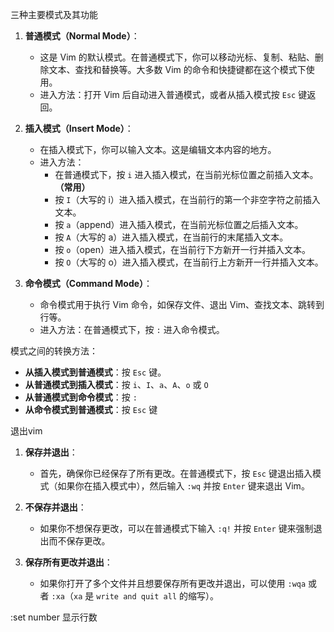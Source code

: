 三种主要模式及其功能

1. **普通模式（Normal Mode）**：

   - 这是 Vim 的默认模式。在普通模式下，你可以移动光标、复制、粘贴、删除文本、查找和替换等。大多数 Vim 的命令和快捷键都在这个模式下使用。
   - 进入方法：打开 Vim 后自动进入普通模式，或者从插入模式按 `Esc` 键返回。

2. **插入模式（Insert Mode）**：


   - 在插入模式下，你可以输入文本。这是编辑文本内容的地方。
   - 进入方法：
     - 在普通模式下，按 `i` 进入插入模式，在当前光标位置之前插入文本。**（常用）**
     - 按 `I`（大写的 i）进入插入模式，在当前行的第一个非空字符之前插入文本。
     - 按 `a`（append）进入插入模式，在当前光标位置之后插入文本。
     - 按 `A`（大写的 a）进入插入模式，在当前行的末尾插入文本。
     - 按 `o`（open）进入插入模式，在当前行下方新开一行并插入文本。
     - 按 `O`（大写的 o）进入插入模式，在当前行上方新开一行并插入文本。

3. **命令模式（Command Mode）**：

   - 命令模式用于执行 Vim 命令，如保存文件、退出 Vim、查找文本、跳转到行等。
   - 进入方法：在普通模式下，按 `:` 进入命令模式。

模式之间的转换方法：

- **从插入模式到普通模式**：按 `Esc` 键。
- **从普通模式到插入模式**：按 `i`、`I`、`a`、`A`、`o` 或 `O`
- **从普通模式到命令模式**：按 `:`
- **从命令模式到普通模式**：按 `Esc` 键

退出vim

1. **保存并退出**：

   - 首先，确保你已经保存了所有更改。在普通模式下，按 `Esc` 键退出插入模式（如果你在插入模式中），然后输入 `:wq` 并按 `Enter` 键来退出 Vim。

2. **不保存并退出**：

   - 如果你不想保存更改，可以在普通模式下输入 `:q!` 并按 `Enter` 键来强制退出而不保存更改。

3. **保存所有更改并退出**：

   - 如果你打开了多个文件并且想要保存所有更改并退出，可以使用 `:wqa` 或者 `:xa`（`xa` 是 `write and quit all` 的缩写）。


:set number 显示行数

